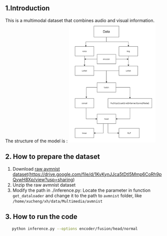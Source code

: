 ## 1.Introduction
This is a multimodal dataset that combines audio and visual information.
The structure of the model is :
<img src = "../../figures/avmnist.png" width = 55%>
## 2. How to prepare the dataset
1. Download [raw avmnist dataset](https://drive.google.com/file/d/1KvKynJJca5tDtI5Mmp6CoRh9pQywH8Xp/view?usp=sharing)(https://drive.google.com/file/d/1KvKynJJca5tDtI5Mmp6CoRh9pQywH8Xp/view?usp=sharing)
2. Unzip the raw avmnist dataset
3. Modify the path in ./inference.py: Locate the parameter in function  `get_dataloader` and change it to the path to `avmnist` folder, like `/home/xucheng/xh/data/Multimedia/avmnist`
## 3. How to run the code
```bash
   python inference.py --options encoder/fusion/head/normal
```
